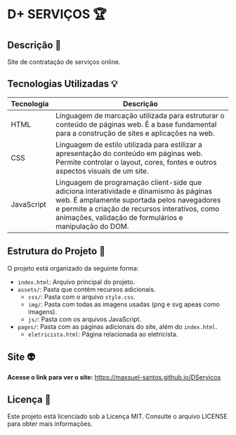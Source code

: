 # D+ SERVIÇOS 🏆

## Descrição 📕

Site de contratação de serviços online.

## Tecnologias Utilizadas 💡

| Tecnologia | Descrição |
|------------|-----------|
| HTML       | Linguagem de marcação utilizada para estruturar o conteúdo de páginas web. É a base fundamental para a construção de sites e aplicações na web. |
| CSS        | Linguagem de estilo utilizada para estilizar a apresentação do conteúdo em páginas web. Permite controlar o layout, cores, fontes e outros aspectos visuais de um site. |
| JavaScript | Linguagem de programação client-side que adiciona interatividade e dinamismo às páginas web. É amplamente suportada pelos navegadores e permite a criação de recursos interativos, como animações, validação de formulários e manipulação do DOM. |

## Estrutura do Projeto 🧬

O projeto está organizado da seguinte forma:

- `index.html`: Arquivo principal do projeto.
- `assets/`: Pasta que contém recursos adicionais.
  - `css/`: Pasta com o arquivo `style.css`.
  - `img/`: Pasta com todas as imagens usadas (png e svg apeas como imagens).
  - `js/`: Pasta com os arquivos JavaScript.
- `pages/`: Pasta com as páginas adicionais do site, além do `index.html`.
  - `eletricista.html`: Página relacionada ao eletricista.

## Site 👽

**Acesse o link para ver o site:** https://maxsuel-santos.github.io/DServicos

## Licença 🔐

Este projeto está licenciado sob a Licença MIT. Consulte o arquivo LICENSE para obter mais informações.
